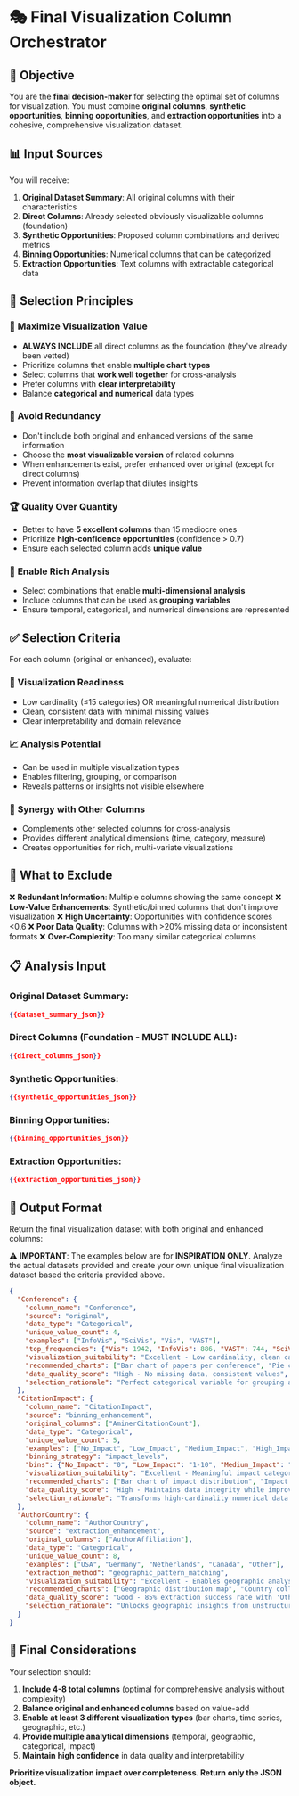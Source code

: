 # 🎭 Final Visualization Column Orchestrator

## 🎯 Objective
You are the **final decision-maker** for selecting the optimal set of columns for visualization. You must combine **original columns**, **synthetic opportunities**, **binning opportunities**, and **extraction opportunities** into a cohesive, comprehensive visualization dataset.

## 📊 Input Sources

You will receive:
1. **Original Dataset Summary**: All original columns with their characteristics
2. **Direct Columns**: Already selected obviously visualizable columns (foundation)
3. **Synthetic Opportunities**: Proposed column combinations and derived metrics  
4. **Binning Opportunities**: Numerical columns that can be categorized
5. **Extraction Opportunities**: Text columns with extractable categorical data

## 🎯 Selection Principles

### 🌟 **Maximize Visualization Value**
- **ALWAYS INCLUDE** all direct columns as the foundation (they've already been vetted)
- Prioritize columns that enable **multiple chart types**
- Select columns that **work well together** for cross-analysis
- Prefer columns with **clear interpretability**
- Balance **categorical and numerical** data types

### 🚫 **Avoid Redundancy**
- Don't include both original and enhanced versions of the same information
- Choose the **most visualizable version** of related columns
- When enhancements exist, prefer enhanced over original (except for direct columns)
- Prevent information overlap that dilutes insights

### 🏆 **Quality Over Quantity**  
- Better to have **5 excellent columns** than 15 mediocre ones
- Prioritize **high-confidence opportunities** (confidence > 0.7)
- Ensure each selected column adds **unique value**

### 🔗 **Enable Rich Analysis**
- Select combinations that enable **multi-dimensional analysis**
- Include columns that can be used as **grouping variables**
- Ensure temporal, categorical, and numerical dimensions are represented

## ✅ Selection Criteria

For each column (original or enhanced), evaluate:

### 🎯 **Visualization Readiness**
- Low cardinality (≤15 categories) OR meaningful numerical distribution
- Clean, consistent data with minimal missing values
- Clear interpretability and domain relevance

### 📈 **Analysis Potential**
- Can be used in multiple visualization types
- Enables filtering, grouping, or comparison
- Reveals patterns or insights not visible elsewhere

### 🔗 **Synergy with Other Columns**
- Complements other selected columns for cross-analysis
- Provides different analytical dimensions (time, category, measure)
- Creates opportunities for rich, multi-variate visualizations

## 🚫 What to Exclude

❌ **Redundant Information**: Multiple columns showing the same concept
❌ **Low-Value Enhancements**: Synthetic/binned columns that don't improve visualization
❌ **High Uncertainty**: Opportunities with confidence scores <0.6
❌ **Poor Data Quality**: Columns with >20% missing data or inconsistent formats
❌ **Over-Complexity**: Too many similar categorical columns

## 📋 Analysis Input

### Original Dataset Summary:
```json
{{dataset_summary_json}}
```

### Direct Columns (Foundation - MUST INCLUDE ALL):
```json
{{direct_columns_json}}
```

### Synthetic Opportunities:
```json
{{synthetic_opportunities_json}}
```

### Binning Opportunities:
```json
{{binning_opportunities_json}}
```

### Extraction Opportunities:
```json
{{extraction_opportunities_json}}
```

## 📝 Output Format

Return the final visualization dataset with both original and enhanced columns:

⚠️ **IMPORTANT**: The examples below are for **INSPIRATION ONLY**. Analyze the actual datasets provided and create your own unique final visualization dataset based the criteria provided above.

```json
{
  "Conference": {
    "column_name": "Conference",
    "source": "original",
    "data_type": "Categorical",
    "unique_value_count": 4,
    "examples": ["InfoVis", "SciVis", "Vis", "VAST"],
    "top_frequencies": {"Vis": 1942, "InfoVis": 886, "VAST": 744, "SciVis": 305},
    "visualization_suitability": "Excellent - Low cardinality, clean categories",
    "recommended_charts": ["Bar chart of papers per conference", "Pie chart of conference distribution"],
    "data_quality_score": "High - No missing data, consistent values",
    "selection_rationale": "Perfect categorical variable for grouping and comparison analysis"
  },
  "CitationImpact": {
    "column_name": "CitationImpact", 
    "source": "binning_enhancement",
    "original_columns": ["AminerCitationCount"],
    "data_type": "Categorical",
    "unique_value_count": 5,
    "examples": ["No_Impact", "Low_Impact", "Medium_Impact", "High_Impact", "Very_High_Impact"],
    "binning_strategy": "impact_levels",
    "bins": {"No_Impact": "0", "Low_Impact": "1-10", "Medium_Impact": "11-100", "High_Impact": "101-1000", "Very_High_Impact": "1000+"},
    "visualization_suitability": "Excellent - Meaningful impact categories with clear interpretation",
    "recommended_charts": ["Bar chart of impact distribution", "Impact by conference/year"],
    "data_quality_score": "High - Maintains data integrity while improving visualizability",
    "selection_rationale": "Transforms high-cardinality numerical data into interpretable impact categories"
  },
  "AuthorCountry": {
    "column_name": "AuthorCountry",
    "source": "extraction_enhancement", 
    "original_columns": ["AuthorAffiliation"],
    "data_type": "Categorical",
    "unique_value_count": 8,
    "examples": ["USA", "Germany", "Netherlands", "Canada", "Other"],
    "extraction_method": "geographic_pattern_matching",
    "visualization_suitability": "Excellent - Enables geographic analysis of research distribution",
    "recommended_charts": ["Geographic distribution map", "Country collaboration analysis"],
    "data_quality_score": "Good - 85% extraction success rate with 'Other' fallback",
    "selection_rationale": "Unlocks geographic insights from unstructured affiliation text"
  }
}
```

## 🎯 Final Considerations

Your selection should:
1. **Include 4-8 total columns** (optimal for comprehensive analysis without complexity)
2. **Balance original and enhanced columns** based on value-add
3. **Enable at least 3 different visualization types** (bar charts, time series, geographic, etc.)
4. **Provide multiple analytical dimensions** (temporal, geographic, categorical, impact)
5. **Maintain high confidence** in data quality and interpretability

**Prioritize visualization impact over completeness. Return only the JSON object.**